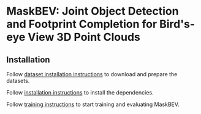 # MaskBEV: Joint Object Detection and Footprint Completion for Bird's-eye View 3D Point Clouds

## Installation

Follow [dataset installation instructions](docs/DATASETS.md) to download and prepare the datasets.

Follow [installation instructions](docs/INSTALLATION.md) to install the dependencies.

Follow [training instructions](docs/TRAINING.md) to start training and evaluating MaskBEV.
